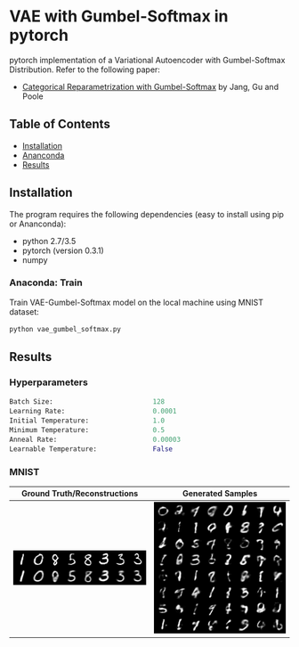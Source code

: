# VAE with Gumbel-Softmax in pytorch

pytorch implementation of a Variational Autoencoder with Gumbel-Softmax Distribution. Refer to the following paper:

* [Categorical Reparametrization with Gumbel-Softmax](https://arxiv.org/pdf/1611.01144.pdf) by Jang, Gu and Poole


## Table of Contents
* [Installation](#installation)
* [Ananconda](#anaconda)
* [Results](#results)

## Installation

The program requires the following dependencies (easy to install using pip or Ananconda):

* python 2.7/3.5
* pytorch (version 0.3.1)
* numpy



### Anaconda: Train

Train VAE-Gumbel-Softmax model on the local machine using MNIST dataset:

```python
python vae_gumbel_softmax.py
```

## Results

### Hyperparameters
```python
Batch Size:                         128
Learning Rate:                      0.0001
Initial Temperature:                1.0
Minimum Temperature:                0.5
Anneal Rate:                        0.00003
Learnable Temperature:              False
```

### MNIST
| Ground Truth/Reconstructions 	    |     Generated Samples	|
|:--------------------------------: |:-------------------------:|
|![](results/reconstruction_10.png) | ![](results/sample_10.png)|
